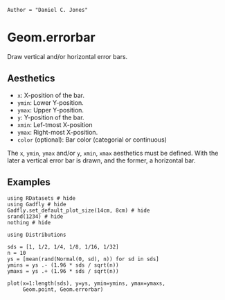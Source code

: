 ```@meta
Author = "Daniel C. Jones"
```

# Geom.errorbar

Draw vertical and/or horizontal error bars.

## Aesthetics

  * `x`: X-position of the bar.
  * `ymin`: Lower Y-position.
  * `ymax`: Upper Y-position.
  * `y`: Y-position of the bar.
  * `xmin`: Lef-tmost X-position
  * `ymax`: Right-most X-position.
  * `color` (optional): Bar color (categorial or continuous)

The `x`, `ymin`, `ymax` and/or `y`, `xmin`, `xmax` aesthetics must be defined.
With the later a vertical error bar is drawn, and the former, a horizontal bar.

## Examples


```@example 1
using RDatasets # hide
using Gadfly # hide
Gadfly.set_default_plot_size(14cm, 8cm) # hide
srand(1234) # hide
nothing # hide
```

```@example 1
using Distributions

sds = [1, 1/2, 1/4, 1/8, 1/16, 1/32]
n = 10
ys = [mean(rand(Normal(0, sd), n)) for sd in sds]
ymins = ys .- (1.96 * sds / sqrt(n))
ymaxs = ys .+ (1.96 * sds / sqrt(n))

plot(x=1:length(sds), y=ys, ymin=ymins, ymax=ymaxs,
     Geom.point, Geom.errorbar)
```
